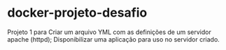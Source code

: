 # docker-projeto-desafio
Projeto 1 para Criar um arquivo YML com as definições de um servidor apache (httpd);
Disponibilizar uma aplicação para uso no servidor criado.

